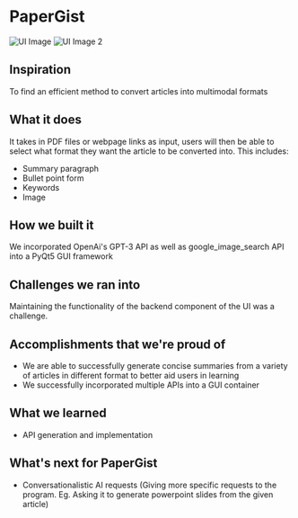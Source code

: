 # PaperGist
![UI Image]("demo.png")
![UI Image 2]("demo2.png")

## Inspiration
To find an efficient method to convert articles into multimodal formats

## What it does
It takes in PDF files or webpage links as input, users will then be able to select what format they want the article to be converted into. This includes:
* Summary paragraph
* Bullet point form
* Keywords
* Image

## How we built it
We incorporated OpenAi's GPT-3 API as well as google_image_search API into a PyQt5 GUI framework

## Challenges we ran into
Maintaining the functionality of the backend component of the UI was a challenge.

## Accomplishments that we're proud of
* We are able to successfully generate concise summaries from a variety of articles in different format to better aid users in learning
* We successfully incorporated multiple APIs into a GUI container

## What we learned
* API generation and implementation

## What's next for PaperGist
* Conversationalistic AI requests (Giving more specific requests to the program. Eg. Asking it to generate powerpoint slides from the given article)
